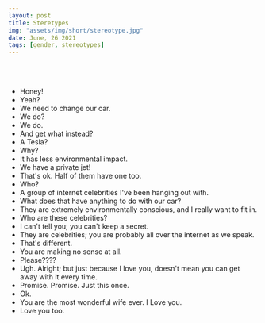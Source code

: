 ```yaml
---
layout: post
title: Steretypes
img: "assets/img/short/stereotype.jpg"
date: June, 26 2021
tags: [gender, stereotypes]
---
```

  
<br><br>
<div align="left">

- Honey!<br>
- Yeah?<br>
- We need to change our car.<br>
- We do?<br>
- We do.<br>
- And get what instead?<br>
- A Tesla?<br>
- Why?<br>
- It has less environmental impact.<br>
- We have a private jet!<br>
- That's ok. Half of them have one too.<br>
- Who?<br>
- A group of internet celebrities I've been hanging out with.<br> 
- What does that have anything to do with our car?<br>
- They are extremely environmentally conscious, and I really want to fit in.<br> 
- Who are these celebrities?<br>
- I can't tell you; you can't keep a secret.<br>
- They are celebrities; you are probably all over the internet as we speak.<br> 
- That's different.<br>
- You are making no sense at all.<br> 
- Please????<br>
- Ugh. Alright; but just because I love you, doesn't mean you can get away with it every time.<br> 
- Promise. Promise. Just this once. <br>
- Ok. <br>
- You are the most wonderful wife ever. I Love you.<br>
- Love you too. <br>




</div>
<br><br>
<br><br>
<br><br>
<br><br>
<br><br>
<br><br>  
